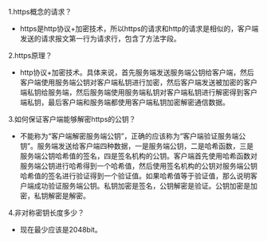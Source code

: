 1.https概念的请求？

+ https是http协议+加密技术，所以https的请求和http的请求是相似的，客户端发送的请求报文第一行为请求行，包含了方法字段。

2.https原理？

+ http协议+加密技术。具体来说，首先服务端发送服务端公钥给客户端，然后客户端使用服务端公钥对客户端私钥进行加密，然后客户端发送被加密的客户端私钥给服务端，然后服务端使用服务端私钥对客户端私钥进行解密得到客户端私钥，最后客户端和服务端都使用客户端私钥加密解密通信数据。

3.如何保证客户端能够解密https的公钥？

+ 不能称为“客户端解密服务端公钥”，正确的应该称为“客户端验证服务端公钥”。服务端发送给客户端四种数据，一是服务端公钥，二是哈希函数，三是服务端公钥哈希值的签名，四是签名机构的公钥。客户端首先使用哈希函数对服务端公钥进行哈希得到一个哈希值，然后使用签名机构的公钥对服务端公钥哈希值的签名进行验证得到一个验证值。如果哈希值等于验证值，那么说明客户端成功验证服务端公钥。私钥加密是签名，公钥解密是验证。公钥加密是加密，私钥解密是解密。

4.非对称密钥长度多少？

+ 现在最少应该是2048bit。

